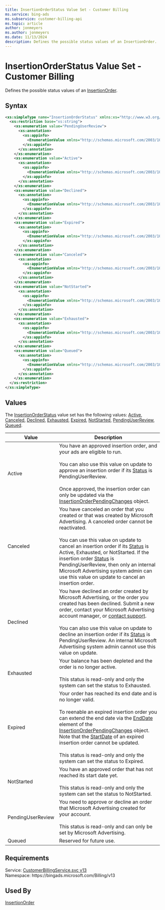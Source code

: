 ```yaml
---
title: InsertionOrderStatus Value Set - Customer Billing
ms.service: bing-ads
ms.subservice: customer-billing-api
ms.topic: article
author: jonmeyers
ms.author: jonmeyers
ms.date: 11/13/2024
description: Defines the possible status values of an InsertionOrder.
---
```

# InsertionOrderStatus Value Set - Customer Billing
Defines the possible status values of an [InsertionOrder](insertionorder.md).

## Syntax
```xml
<xs:simpleType name="InsertionOrderStatus" xmlns:xs="http://www.w3.org/2001/XMLSchema">
  <xs:restriction base="xs:string">
    <xs:enumeration value="PendingUserReview">
      <xs:annotation>
        <xs:appinfo>
          <EnumerationValue xmlns="http://schemas.microsoft.com/2003/10/Serialization/">1</EnumerationValue>
        </xs:appinfo>
      </xs:annotation>
    </xs:enumeration>
    <xs:enumeration value="Active">
      <xs:annotation>
        <xs:appinfo>
          <EnumerationValue xmlns="http://schemas.microsoft.com/2003/10/Serialization/">2</EnumerationValue>
        </xs:appinfo>
      </xs:annotation>
    </xs:enumeration>
    <xs:enumeration value="Declined">
      <xs:annotation>
        <xs:appinfo>
          <EnumerationValue xmlns="http://schemas.microsoft.com/2003/10/Serialization/">3</EnumerationValue>
        </xs:appinfo>
      </xs:annotation>
    </xs:enumeration>
    <xs:enumeration value="Expired">
      <xs:annotation>
        <xs:appinfo>
          <EnumerationValue xmlns="http://schemas.microsoft.com/2003/10/Serialization/">4</EnumerationValue>
        </xs:appinfo>
      </xs:annotation>
    </xs:enumeration>
    <xs:enumeration value="Canceled">
      <xs:annotation>
        <xs:appinfo>
          <EnumerationValue xmlns="http://schemas.microsoft.com/2003/10/Serialization/">5</EnumerationValue>
        </xs:appinfo>
      </xs:annotation>
    </xs:enumeration>
    <xs:enumeration value="NotStarted">
      <xs:annotation>
        <xs:appinfo>
          <EnumerationValue xmlns="http://schemas.microsoft.com/2003/10/Serialization/">6</EnumerationValue>
        </xs:appinfo>
      </xs:annotation>
    </xs:enumeration>
    <xs:enumeration value="Exhausted">
      <xs:annotation>
        <xs:appinfo>
          <EnumerationValue xmlns="http://schemas.microsoft.com/2003/10/Serialization/">7</EnumerationValue>
        </xs:appinfo>
      </xs:annotation>
    </xs:enumeration>
    <xs:enumeration value="Queued">
      <xs:annotation>
        <xs:appinfo>
          <EnumerationValue xmlns="http://schemas.microsoft.com/2003/10/Serialization/">11</EnumerationValue>
        </xs:appinfo>
      </xs:annotation>
    </xs:enumeration>
  </xs:restriction>
</xs:simpleType>
```

## <a name="values"></a>Values

The [InsertionOrderStatus](insertionorderstatus.md) value set has the following values: [Active](#active), [Canceled](#canceled), [Declined](#declined), [Exhausted](#exhausted), [Expired](#expired), [NotStarted](#notstarted), [PendingUserReview](#pendinguserreview), [Queued](#queued).

|Value|Description|
|-----------|---------------|
|<a name="active"></a>Active|You have an approved insertion order, and your ads are eligible to run.<br/><br/>You can also use this value on update to approve an insertion order if its [Status](insertionorder.md#status) is PendingUserReview.<br/><br/>Once approved, the insertion order can only be updated via the [InsertionOrderPendingChanges](insertionorderpendingchanges.md) object.|
|<a name="canceled"></a>Canceled|You have canceled an order that you created or that was created by Microsoft Advertising. A canceled order cannot be reactivated. <br/><br/>You can use this value on update to cancel an insertion order if its [Status](insertionorder.md#status) is Active, Exhausted, or NotStarted. If the insertion order [Status](insertionorder.md#status) is PendingUserReview, then only an internal Microsoft Advertising system admin can use this value on update to cancel an insertion order.|
|<a name="declined"></a>Declined|You have declined an order created by Microsoft Advertising, or the order you created has been declined. Submit a new order, contact your Microsoft Advertising account manager, or [contact support](https://about.ads.microsoft.com/en/support).<br/><br/>You can also use this value on update to decline an insertion order if its [Status](insertionorder.md#status) is PendingUserReview. An internal Microsoft Advertising system admin cannot use this value on update.|
|<a name="exhausted"></a>Exhausted|Your balance has been depleted and the order is no longer active.<br/><br/>This status is read-only and only the system can set the status to Exhausted.|
|<a name="expired"></a>Expired|Your order has reached its end date and is no longer valid.<br/><br/>To reenable an expired insertion order you can extend the end date via the [EndDate](insertionorderpendingchanges.md#enddate) element of the [InsertionOrderPendingChanges](insertionorderpendingchanges.md) object. Note that the [StartDate](insertionorderpendingchanges.md#startdate) of an expired insertion order cannot be updated.<br/><br/>This status is read-only and only the system can set the status to Expired.|
|<a name="notstarted"></a>NotStarted|You have an approved order that has not reached its start date yet.<br/><br/>This status is read-only and only the system can set the status to NotStarted.|
|<a name="pendinguserreview"></a>PendingUserReview|You need to approve or decline an order that Microsoft Advertising created for your account.<br/><br/>This status is read-only and can only be set by Microsoft Advertising.|
|<a name="queued"></a>Queued|Reserved for future use.|

## Requirements
Service: [CustomerBillingService.svc v13](https://clientcenter.api.bingads.microsoft.com/Api/Billing/v13/CustomerBillingService.svc)  
Namespace: https\://bingads.microsoft.com/Billing/v13  

## Used By
[InsertionOrder](insertionorder.md)  
